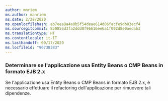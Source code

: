```yaml
---
author: mnriem
ms.author: manriem
ms.date: 2/28/2020
ms.openlocfilehash: ab7eea9a4a0b5f54deae614d86facfe9db83ecf4
ms.sourcegitcommit: 850856d3fa2ddd8f96616ee6a1f092d8e0aedab3
ms.translationtype: HT
ms.contentlocale: it-IT
ms.lasthandoff: 09/17/2020
ms.locfileid: "90738383"
---
```

### <a name="determine-whether-your-application-uses-entity-beans-or-ejb-2x-style-cmp-beans"></a>Determinare se l'applicazione usa Entity Beans o CMP Beans in formato EJB 2.x

Se l'applicazione usa Entity Beans o CMP Beans in formato EJB 2.x, è necessario effettuare il refactoring dell'applicazione per rimuovere tali dipendenze.
